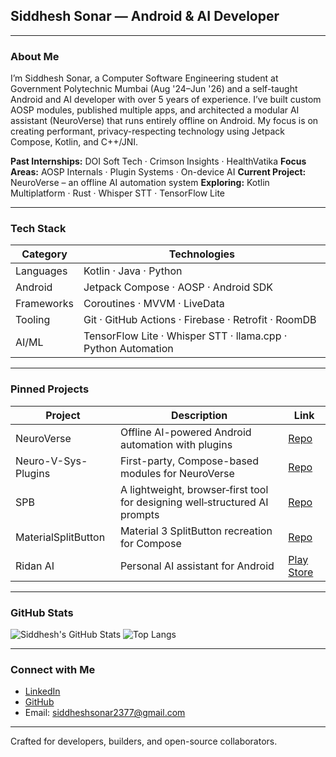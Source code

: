 ## Siddhesh Sonar — Android & AI Developer

---

### About Me

I’m Siddhesh Sonar, a Computer Software Engineering student at Government Polytechnic Mumbai (Aug '24–Jun '26) and a self-taught Android and AI developer with over 5 years of experience. I’ve built custom AOSP modules, published multiple apps, and architected a modular AI assistant (NeuroVerse) that runs entirely offline on Android. My focus is on creating performant, privacy-respecting technology using Jetpack Compose, Kotlin, and C++/JNI.

**Past Internships:** DOI Soft Tech · Crimson Insights · HealthVatika
**Focus Areas:** AOSP Internals · Plugin Systems · On-device AI
**Current Project:** NeuroVerse – an offline AI automation system
**Exploring:** Kotlin Multiplatform · Rust · Whisper STT · TensorFlow Lite

---

### Tech Stack

| Category   | Technologies                                                  |
| ---------- | ------------------------------------------------------------- |
| Languages  | Kotlin · Java · Python                                        |
| Android    | Jetpack Compose · AOSP · Android SDK                          |
| Frameworks | Coroutines · MVVM · LiveData                                  |
| Tooling    | Git · GitHub Actions · Firebase · Retrofit · RoomDB           |
| AI/ML      | TensorFlow Lite · Whisper STT · llama.cpp · Python Automation |

---

### Pinned Projects

| Project             | Description                                       | Link                                                                     |
|---------------------| ------------------------------------------------- |--------------------------------------------------------------------------|
| NeuroVerse          | Offline AI-powered Android automation with plugins | [Repo](https://github.com/Siddhesh2377/NeuroVerse)                       |
| Neuro-V-Sys-Plugins | First-party, Compose-based modules for NeuroVerse | [Repo](https://github.com/Siddhesh2377/Neuro-V-Sys-Plugins)              |
| SPB                 |A lightweight, browser‑first tool for designing well‑structured AI prompts| [Repo](https://github.com/Siddhesh2377/structured-prompt-builder)              |
| MaterialSplitButton | Material 3 SplitButton recreation for Compose     | [Repo](https://github.com/Siddhesh2377/MaterialSplitButton-ReCreated)    |
| Ridan AI            | Personal AI assistant for Android                 | [Play Store](https://play.google.com/store/apps/details?id=com.ridan.ai) |
---

### GitHub Stats

![Siddhesh's GitHub Stats](https://github-readme-stats.vercel.app/api?username=Siddhesh2377&show_icons=true&bg_color=E0F7FA&title_color=007ACC&text_color=005B9E&icon_color=007ACA)
![Top Langs](https://github-readme-stats.vercel.app/api/top-langs/?username=Siddhesh2377&layout=compact&bg_color=E0F7FA&title_color=007ACC&text_color=005B9E&icon_color=007ACC)


---

### Connect with Me

* [LinkedIn](https://www.linkedin.com/in/siddheshsonar)
* [GitHub](https://github.com/Siddhesh2377)
* Email: [siddheshsonar2377@gmail.com](mailto:siddheshsonar2377@gmail.com)

---

Crafted for developers, builders, and open-source collaborators.

